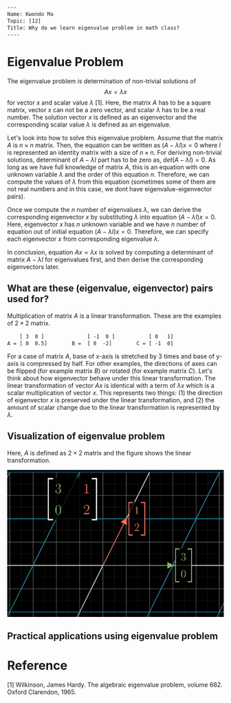 ```
---
Name: Kwondo Ma
Topic: [12]
Title: Why do we learn eigenvalue problem in math class?
----
```

# Eigenvalue Problem

The eigenvalue problem is determination of non-trivial solutions of $$Ax = λx$$ for vector $x$ and scalar value $λ$ [1]. Here, the matrix $A$ has to be a square matrix, vector $x$ can not be a zero vector, and scalar $λ$ has to be a real number. The solution vector $x$ is defined as an eigenvector and the corresponding scalar value $λ$ is defined as an eigenvalue.

Let's look into how to solve this eigenvalue problem. Assume that the matrix $A$ is $n \times n$ matrix. Then, the equation can be written as $(A-λI)x = 0$ where $I$ is represented an identity matrix with a size of $n \times n$. For deriving non-trivial solutions, determinant of $A-λI$ part has to be zero as, $det(A-λI)=0$. As long as we have full knowledge of matrix $A$, this is an equation with one unknown variable $λ$ and the order of this equation $n$. Therefore, we can compute the values of $λ$ from this equation (sometimes some of them are not real numbers and in this case, we dont have eigenvalue-eigenvector pairs).

Once we compute the $n$ number of eigenvalues $λ$, we can derive the corresponding eigenvector $x$ by substituting $λ$ into equation $(A-λI)x = 0$. Here, eigenvector $x$ has $n$ unknown variable and we have $n$ number of equation out of initial equation $(A-λI)x = 0$. Therefore, we can specify each eigenvector $x$ from corresponding eigenvalue $λ$.

In conclusion, equation $Ax = λx$ is solved by computing a determinant of matrix $A-λI$ for eigenvalues first, and then derive the corresponding eigenvectors later.

## What are these (eigenvalue, eigenvector) pairs used for?

Multiplication of matrix $A$ is a linear transformation. These are the examples of $2 \times 2$ matrix. 

        [ 3  0 ]              [ -1  0 ]           [ 0   1]  
    A = [ 0  0.5]        B =  [ 0  -2]        C = [ -1  0]  

For a case of matrix $A$, base of x-axis is stretched by 3 times and base of y-axis is compressed by half. For other examples, the directions of axes can be flipped (for example matrix $B$) or rotated (for example matrix $C$). Let's think about how eigenvector behave under this linear transformation. The linear transformation of vector $Ax$ is identical with a term of $λx$ which is a scalar multiplication of vector $x$. This represents two things: (1) the direction of eigenvector $x$ is preserved under the linear transformation, and (2) the amount of scalar change due to the linear transformation is represented by $λ$.

## Visualization of eigenvalue problem
Here, $A$ is defined as $2 \times 2$ matrix and the figure shows the linear transformation.
   
![](figure1.png)


## Practical applications using eigenvalue problem











# Reference

[1] Wilkinson, James Hardy. The algebraic eigenvalue problem, volume 662. Oxford Clarendon, 1965.
